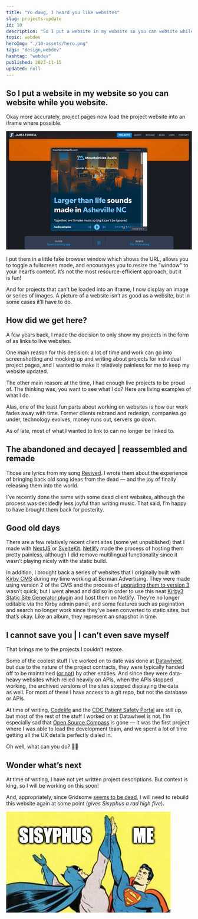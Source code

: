 ```yaml
---
title: "Yo dawg, I heard you like websites"
slug: projects-update
id: 10
description: "So I put a website in my website so you can website while you website"
topic: webdev
heroImg: "./10-assets/hero.png"
tags: "design,webdev"
hashtag: "webdev"
published: 2023-11-15
updated: null
---
```


## So I put a website in my website so you can website while you website.

Okay more accurately, project pages now load the project website into an iframe where possible.

![website in a website](./10-assets/yo-dawg-i-heard-you-like-websites.gif)

I put them in a little fake browser window which shows the URL, allows you to toggle a fullscreen mode, and encourages you to resize the "window" to your heart’s content. It’s not the most resource-efficient approach, but it is fun!

And for projects that can’t be loaded into an iframe, I now display an image or series of images. A picture of a website isn’t as good as a website, but in some cases it’ll have to do.

## How did we get here?

A few years back, I made the decision to only show my projects in the form of as links to live websites.

One main reason for this decision: a lot of time and work can go into screenshotting and mocking up and writing about projects for individual project pages, and I wanted to make it relatively painless for me to keep my website updated.

The other main reason: at the time, I had enough live projects to be proud of. The thinking was, you want to see what I do? Here are living examples of what I do.

Alas, one of the least fun parts about working on websites is how our work fades away with time. Former clients rebrand and redesign, companies go under, technology evolves, money runs out, servers go down.

As of late, most of what I wanted to link to can no longer be linked to.

## The abandoned and decayed | reassembled and remade

Those are lyrics from my song [Revived](https://thewelcoming.bandcamp.com/track/revived). I wrote them about the experience of bringing back old song ideas from the dead — and the joy of finally releasing them into the world.

I’ve recently done the same with some dead client websites, although the process was decidedly less joyful than writing music. That said, I’m happy to have brought them back for posterity.

## Good old days

There are a few relatively recent client sites (some yet unpublished) that I made with [NextJS](https://nextjs.org/) or [SvelteKit](https://kit.svelte.dev/). [Netlify](https://netlify.com) made the process of hosting them pretty painless, although I did remove multilingual functionality since it wasn’t playing nicely with the static build.

In addition, I brought back a series of websites that I originally built with [Kirby CMS](https://getkirby.com) during my time working at Berman Advertising. They were made using version 2 of the CMS and the process of [upgrading them to version 3](https://getkirby.com/docs/cookbook/setup/migrate-site) wasn’t quick, but I went ahead and did so in order to use this neat [Kirby3 Static Site Generator plugin](https://github.com/d4l-data4life/kirby3-static-site-generator) and host them on Netlify. They’re no longer editable via the Kirby admin panel, and some features such as pagination and search no longer work since they’ve been converted to static sites, but that’s okay. Like an album, they represent an snapshot in time.

## I cannot save you | I can’t even save myself

That brings me to the projects I couldn’t restore.

Some of the coolest stuff I’ve worked on to date was done at [Datawheel](https://datawheel.us), but due to the nature of the project contracts, they were typically handed off to be maintained ([or not](https://github.com/datachile/datachile/issues/611)) by other entities. And since they were data-heavy websites which relied heavily on APIs, when the APIs stopped working, the archived versions of the sites stopped displaying the data as well. For most of these I have access to a git repo, but not the database or APIs.

At time of writing, [Codelife](https://en.codelife.com/) and the [CDC Patient Safety Portal](https://arpsp.cdc.gov) are still up, but most of the rest of the stuff I worked on at Datawheel is not. I’m especially sad that [Open Source Compass](/projects/open-source-compass) is gone — it was the first project where I was able to lead the development team, and we spent a lot of time getting all the UX details perfectly dialed in.

Oh well, what can you do? 🤷‍♂️

## Wonder what’s next

At time of writing, I have not yet written project descriptions. But context is king, so I will be working on this soon!

And, appropriately, since Gridsome [seems to be dead](https://github.com/gridsome/gridsome/issues/1459), I will need to rebuild this website again at some point (_gives Sisyphus a rad high five_).

![Dramatic recreation of me giving Sisyphus a rad high five in meme form](./10-assets/rad-high-five.jpg)
